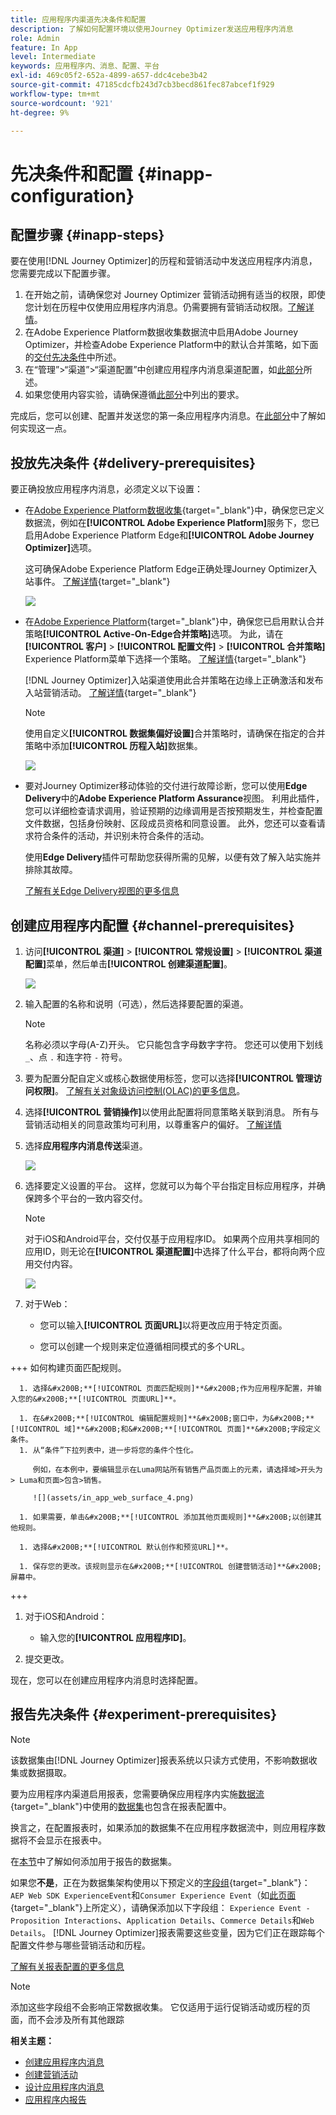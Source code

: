 ```yaml
---
title: 应用程序内渠道先决条件和配置
description: 了解如何配置环境以使用Journey Optimizer发送应用程序内消息
role: Admin
feature: In App
level: Intermediate
keywords: 应用程序内、消息、配置、平台
exl-id: 469c05f2-652a-4899-a657-ddc4cebe3b42
source-git-commit: 47185cdcfb243d7cb3becd861fec87abcef1f929
workflow-type: tm+mt
source-wordcount: '921'
ht-degree: 9%

---
```


# 先决条件和配置 {#inapp-configuration}

## 配置步骤 {#inapp-steps}

要在使用[!DNL Journey Optimizer]的历程和营销活动中发送应用程序内消息，您需要完成以下配置步骤。

1. 在开始之前，请确保您对 Journey Optimizer 营销活动拥有适当的权限，即使您计划在历程中仅使用应用程序内消息。仍需要拥有营销活动权限。[了解详情](../campaigns/get-started-with-campaigns.md#campaign-prerequisites)。
1. 在Adobe Experience Platform数据收集数据流中启用Adobe Journey Optimizer，并检查Adobe Experience Platform中的默认合并策略，如下面的[交付先决条件](#delivery-prerequisites)中所述。
1. 在“管理”>“渠道”>“渠道配置”中创建应用程序内消息渠道配置，如[此部分](#channel-prerequisites)所述。
1. 如果您使用内容实验，请确保遵循[此部分](#experiment-prerequisite)中列出的要求。

完成后，您可以创建、配置并发送您的第一条应用程序内消息。在[此部分](create-in-app.md)中了解如何实现这一点。

## 投放先决条件 {#delivery-prerequisites}

要正确投放应用程序内消息，必须定义以下设置：

* 在[Adobe Experience Platform数据收集](https://experienceleague.adobe.com/docs/experience-platform/edge/datastreams/overview.html?lang=zh-Hans){target="_blank"}中，确保您已定义数据流，例如在&#x200B;**[!UICONTROL Adobe Experience Platform]**&#x200B;服务下，您已启用Adobe Experience Platform Edge和&#x200B;**[!UICONTROL Adobe Journey Optimizer]**&#x200B;选项。

  这可确保Adobe Experience Platform Edge正确处理Journey Optimizer入站事件。 [了解详情](https://experienceleague.adobe.com/docs/experience-platform/edge/datastreams/configure.html?lang=zh-Hans){target="_blank"}

  ![](assets/inapp_config_6.png)

* 在[Adobe Experience Platform](https://experienceleague.adobe.com/docs/experience-platform/profile/home.html?lang=zh-Hans){target="_blank"}中，确保您已启用默认合并策略&#x200B;**[!UICONTROL Active-On-Edge合并策略]**&#x200B;选项。 为此，请在&#x200B;**[!UICONTROL 客户]** > **[!UICONTROL 配置文件]** > **[!UICONTROL 合并策略]** Experience Platform菜单下选择一个策略。 [了解详情](https://experienceleague.adobe.com/docs/experience-platform/profile/merge-policies/ui-guide.html?lang=zh-Hans#configure){target="_blank"}

  [!DNL Journey Optimizer]入站渠道使用此合并策略在边缘上正确激活和发布入站营销活动。 [了解详情](https://experienceleague.adobe.com/docs/experience-platform/profile/merge-policies/ui-guide.html?lang=zh-Hans){target="_blank"}

  >[!NOTE]
  >
  >使用自定义&#x200B;**[!UICONTROL 数据集偏好设置]**&#x200B;合并策略时，请确保在指定的合并策略中添加&#x200B;**[!UICONTROL 历程入站]**&#x200B;数据集。

  ![](assets/inapp_config_8.png)

* 要对Journey Optimizer移动体验的交付进行故障诊断，您可以使用&#x200B;**Edge Delivery**&#x200B;中的&#x200B;**Adobe Experience Platform Assurance**&#x200B;视图。 利用此插件，您可以详细检查请求调用，验证预期的边缘调用是否按预期发生，并检查配置文件数据，包括身份映射、区段成员资格和同意设置。 此外，您还可以查看请求符合条件的活动，并识别未符合条件的活动。

  使用&#x200B;**Edge Delivery**&#x200B;插件可帮助您获得所需的见解，以便有效了解入站实施并排除其故障。

  [了解有关Edge Delivery视图的更多信息](https://experienceleague.adobe.com/zh-hans/docs/experience-platform/assurance/view/edge-delivery)

## 创建应用程序内配置 {#channel-prerequisites}


1. 访问&#x200B;**[!UICONTROL 渠道]** > **[!UICONTROL 常规设置]** > **[!UICONTROL 渠道配置]**&#x200B;菜单，然后单击&#x200B;**[!UICONTROL 创建渠道配置]**。

   ![](assets/inapp_config_1.png)

1. 输入配置的名称和说明（可选），然后选择要配置的渠道。

   >[!NOTE]
   >
   > 名称必须以字母(A-Z)开头。 它只能包含字母数字字符。 您还可以使用下划线 `_`、点 `.` 和连字符 `-` 符号。

1. 要为配置分配自定义或核心数据使用标签，您可以选择&#x200B;**[!UICONTROL 管理访问权限]**。 [了解有关对象级访问控制(OLAC)的更多信息](../administration/object-based-access.md)。

1. 选择&#x200B;**[!UICONTROL 营销操作]**&#x200B;以使用此配置将同意策略关联到消息。 所有与营销活动相关的同意政策均可利用，以尊重客户的偏好。 [了解详情](../action/consent.md#surface-marketing-actions)

1. 选择&#x200B;**应用程序内消息传送**&#x200B;渠道。

   ![](assets/inapp_config_9.png)

1. 选择要定义设置的平台。 这样，您就可以为每个平台指定目标应用程序，并确保跨多个平台的一致内容交付。

   >[!NOTE]
   >
   >对于iOS和Android平台，交付仅基于应用程序ID。 如果两个应用共享相同的应用ID，则无论在&#x200B;**[!UICONTROL 渠道配置]**&#x200B;中选择了什么平台，都将向两个应用交付内容。

   ![](assets/inapp_config_10.png)

1. 对于Web：

   * 您可以输入&#x200B;**[!UICONTROL 页面URL]**&#x200B;以将更改应用于特定页面。

   * 您可以创建一个规则来定位遵循相同模式的多个URL。

+++ 如何构建页面匹配规则。

      1. 选择&#x200B;**[!UICONTROL 页面匹配规则]**&#x200B;作为应用程序配置，并输入您的&#x200B;**[!UICONTROL 页面URL]**。

      1. 在&#x200B;**[!UICONTROL 编辑配置规则]**&#x200B;窗口中，为&#x200B;**[!UICONTROL 域]**&#x200B;和&#x200B;**[!UICONTROL 页面]**&#x200B;字段定义条件。
      1. 从“条件”下拉列表中，进一步将您的条件个性化。

         例如，在本例中，要编辑显示在Luma网站所有销售产品页面上的元素，请选择域>开头为> Luma和页面>包含>销售。

         ![](assets/in_app_web_surface_4.png)

      1. 如果需要，单击&#x200B;**[!UICONTROL 添加其他页面规则]**&#x200B;以创建其他规则。

      1. 选择&#x200B;**[!UICONTROL 默认创作和预览URL]**。

      1. 保存您的更改。该规则显示在&#x200B;**[!UICONTROL 创建营销活动]**&#x200B;屏幕中。

+++

1. 对于iOS和Android：

   * 输入您的&#x200B;**[!UICONTROL 应用程序ID]**。

1. 提交更改。

现在，您可以在创建应用程序内消息时选择配置。

## 报告先决条件 {#experiment-prerequisites}

>[!NOTE]
>
>该数据集由[!DNL Journey Optimizer]报表系统以只读方式使用，不影响数据收集或数据摄取。

要为应用程序内渠道启用报表，您需要确保应用程序内实施[数据流](https://experienceleague.adobe.com/docs/experience-platform/datastreams/overview.html?lang=zh-Hans){target="_blank"}中使用的[数据集](../data/get-started-datasets.md)也包含在报表配置中。

换言之，在配置报表时，如果添加的数据集不在应用程序数据流中，则应用程序数据将不会显示在报表中。

在[本节](../reports/reporting-configuration.md#add-datasets)中了解如何添加用于报告的数据集。

如果您&#x200B;**不是**，正在为数据集架构使用以下预定义的[字段组](https://experienceleague.adobe.com/docs/experience-platform/xdm/tutorials/create-schema-ui.html?lang=zh_Hans#field-group){target="_blank"}： `AEP Web SDK ExperienceEvent`和`Consumer Experience Event`（如[此页面](https://experienceleague.adobe.com/docs/platform-learn/implement-web-sdk/initial-configuration/configure-schemas.html?lang=zh-Hans#add-field-groups){target="_blank"}上所定义），请确保添加以下字段组： `Experience Event - Proposition Interactions`、`Application Details`、`Commerce Details`和`Web Details`。 [!DNL Journey Optimizer]报表需要这些变量，因为它们正在跟踪每个配置文件参与哪些营销活动和历程。

[了解有关报表配置的更多信息](../reports/reporting-configuration.md)

>[!NOTE]
>
>添加这些字段组不会影响正常数据收集。 它仅适用于运行促销活动或历程的页面，而不会涉及所有其他跟踪

**相关主题：**

* [创建应用程序内消息](create-in-app.md)
* [创建营销活动](../campaigns/create-campaign.md)
* [设计应用程序内消息](design-in-app.md)
* [应用程序内报告](../reports/campaign-global-report-cja-inapp.md)

